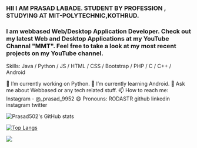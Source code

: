 ### HII I AM PRASAD LABADE. STUDENT BY PROFESSION , STUDYING AT MIT-POLYTECHNIC,KOTHRUD.


### I am webbased Web/Desktop Application Developer. Check out my latest Web and Desktop Applications at my YouTube Channal "MMT". Feel free to take a look at my most recent projects on my YouTube channel.

Skills: Java / Python / JS / HTML / CSS / Bootstrap / PHP / C / C++ / Android

🔭 I’m currently working on Python.
🌱 I’m currently learning Android.
💬 Ask me about Webbased or any tech related stuff.
📫 How to reach me: Instagram - @_prasad_9952
😄 Pronouns: RODASTR
github linkedin instagram twitter

![Prasad502's GitHub stats](https://github-readme-stats.vercel.app/api?username=Prasad502&show_icons=true&theme=radical)

[![Top Langs](https://github-readme-stats.vercel.app/api/top-langs/?username=Prasad502)](https://github.com/anuraghazra/github-readme-stats)

![](https://visitor-badge.laobi.icu/badge?page_id=Prasad502.Prasad502)


